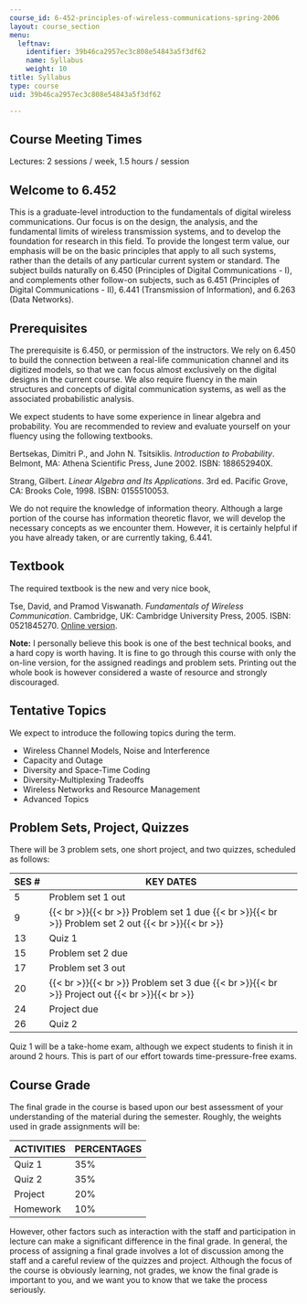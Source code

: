```yaml
---
course_id: 6-452-principles-of-wireless-communications-spring-2006
layout: course_section
menu:
  leftnav:
    identifier: 39b46ca2957ec3c808e54843a5f3df62
    name: Syllabus
    weight: 10
title: Syllabus
type: course
uid: 39b46ca2957ec3c808e54843a5f3df62

---
```


Course Meeting Times
--------------------

Lectures: 2 sessions / week, 1.5 hours / session

Welcome to 6.452
----------------

This is a graduate-level introduction to the fundamentals of digital wireless communications. Our focus is on the design, the analysis, and the fundamental limits of wireless transmission systems, and to develop the foundation for research in this field. To provide the longest term value, our emphasis will be on the basic principles that apply to all such systems, rather than the details of any particular current system or standard. The subject builds naturally on 6.450 (Principles of Digital Communications - I), and complements other follow-on subjects, such as 6.451 (Principles of Digital Communications - II), 6.441 (Transmission of Information), and 6.263 (Data Networks).

Prerequisites
-------------

The prerequisite is 6.450, or permission of the instructors. We rely on 6.450 to build the connection between a real-life communication channel and its digitized models, so that we can focus almost exclusively on the digital designs in the current course. We also require fluency in the main structures and concepts of digital communication systems, as well as the associated probabilistic analysis.

We expect students to have some experience in linear algebra and probability. You are recommended to review and evaluate yourself on your fluency using the following textbooks.

Bertsekas, Dimitri P., and John N. Tsitsiklis. _Introduction to Probability_. Belmont, MA: Athena Scientific Press, June 2002. ISBN: 188652940X.

Strang, Gilbert. _Linear Algebra and Its Applications_. 3rd ed. Pacific Grove, CA: Brooks Cole, 1998. ISBN: 0155510053.

We do not require the knowledge of information theory. Although a large portion of the course has information theoretic flavor, we will develop the necessary concepts as we encounter them. However, it is certainly helpful if you have already taken, or are currently taking, 6.441.

Textbook
--------

The required textbook is the new and very nice book,

Tse, David, and Pramod Viswanath. _Fundamentals of Wireless Communication_. Cambridge, UK: Cambridge University Press, 2005. ISBN: 0521845270. [Online version](https://web.stanford.edu/~dntse/papers/book121004.pdf).

**Note:** I personally believe this book is one of the best technical books, and a hard copy is worth having. It is fine to go through this course with only the on-line version, for the assigned readings and problem sets. Printing out the whole book is however considered a waste of resource and strongly discouraged.

Tentative Topics
----------------

We expect to introduce the following topics during the term.

*   Wireless Channel Models, Noise and Interference
*   Capacity and Outage
*   Diversity and Space-Time Coding
*   Diversity-Multiplexing Tradeoffs
*   Wireless Networks and Resource Management
*   Advanced Topics

Problem Sets, Project, Quizzes
------------------------------

There will be 3 problem sets, one short project, and two quizzes, scheduled as follows:

| SES # | KEY DATES |
| --- | --- |
| 5 | Problem set 1 out |
| 9 |  {{< br >}}{{< br >}} Problem set 1 due {{< br >}}{{< br >}} Problem set 2 out {{< br >}}{{< br >}}  |
| 13 | Quiz 1 |
| 15 | Problem set 2 due |
| 17 | Problem set 3 out |
| 20 |  {{< br >}}{{< br >}} Problem set 3 due {{< br >}}{{< br >}} Project out {{< br >}}{{< br >}}  |
| 24 | Project due |
| 26 | Quiz 2 

Quiz 1 will be a take-home exam, although we expect students to finish it in around 2 hours. This is part of our effort towards time-pressure-free exams.

Course Grade
------------

The final grade in the course is based upon our best assessment of your understanding of the material during the semester. Roughly, the weights used in grade assignments will be:

| ACTIVITIES | PERCENTAGES |
| --- | --- |
| Quiz 1 | 35% |
| Quiz 2 | 35% |
| Project | 20% |
| Homework | 10% 

However, other factors such as interaction with the staff and participation in lecture can make a significant difference in the final grade. In general, the process of assigning a final grade involves a lot of discussion among the staff and a careful review of the quizzes and project. Although the focus of the course is obviously learning, not grades, we know the final grade is important to you, and we want you to know that we take the process seriously.
